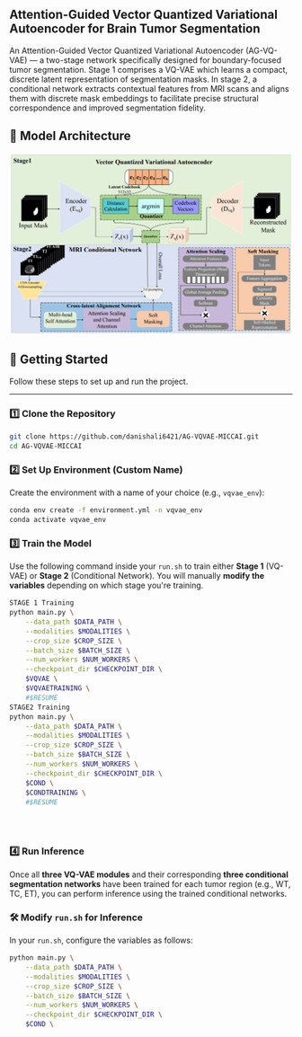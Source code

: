 ## Attention-Guided Vector Quantized Variational Autoencoder for Brain Tumor Segmentation

An Attention-Guided Vector Quantized Variational Autoencoder (AG-VQ-VAE) — a two-stage network specifically designed for boundary-focused tumor segmentation. Stage 1 comprises a VQ-VAE which learns a compact, discrete latent representation of segmentation masks. In stage 2, a conditional network extracts contextual features from MRI scans and aligns them with discrete mask embeddings to facilitate precise structural correspondence and improved segmentation fidelity.

## 🧠 Model Architecture

![Architecture Diagram](output/architecture.png)

## 🚀 Getting Started

Follow these steps to set up and run the project.

---

### 1️⃣ Clone the Repository

```bash
git clone https://github.com/danishali6421/AG-VQVAE-MICCAI.git
cd AG-VQVAE-MICCAI
```



### 2️⃣ Set Up Environment (Custom Name)

Create the environment with a name of your choice (e.g., `vqvae_env`):

```bash
conda env create -f environment.yml -n vqvae_env
conda activate vqvae_env
```

### 3️⃣ Train the Model

Use the following command inside your `run.sh` to train either **Stage 1** (VQ-VAE) or **Stage 2** (Conditional Network). You will manually **modify the variables** depending on which stage you're training.

```bash
STAGE 1 Training
python main.py \
    --data_path $DATA_PATH \
    --modalities $MODALITIES \
    --crop_size $CROP_SIZE \
    --batch_size $BATCH_SIZE \
    --num_workers $NUM_WORKERS \
    --checkpoint_dir $CHECKPOINT_DIR \
    $VQVAE \
    $VQVAETRAINING \
    #$RESUME
STAGE2 Training
python main.py \
    --data_path $DATA_PATH \
    --modalities $MODALITIES \
    --crop_size $CROP_SIZE \
    --batch_size $BATCH_SIZE \
    --num_workers $NUM_WORKERS \
    --checkpoint_dir $CHECKPOINT_DIR \
    $COND \
    $CONDTRAINING \
    #$RESUME
```
```



```
### 4️⃣ Run Inference

Once all **three VQ-VAE modules** and their corresponding **three conditional segmentation networks** have been trained for each tumor region (e.g., WT, TC, ET), you can perform inference using the trained conditional networks.

### 🛠️ Modify `run.sh` for Inference

In your `run.sh`, configure the variables as follows:

```bash
python main.py \
    --data_path $DATA_PATH \
    --modalities $MODALITIES \
    --crop_size $CROP_SIZE \
    --batch_size $BATCH_SIZE \
    --num_workers $NUM_WORKERS \
    --checkpoint_dir $CHECKPOINT_DIR \
    $COND \
```

